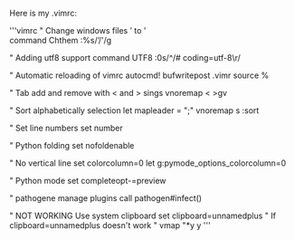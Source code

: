 Here is my .vimrc:

'''vimrc
" Change windows files ’ to '  
command Chthem :%s/’/'/g

" Adding utf8 support
command UTF8 :0s/^/# coding=utf-8\r/ 

" Automatic reloading of vimrc
autocmd! bufwritepost .vimr source %

" Tab add and remove with < and > sings
vnoremap < <gv
vnoremap > >gv

" Sort alphabetically selection
let mapleader = ";"
vnoremap <Leader>s :sort<CR> 

" Set line numbers
set number

" Python folding
set nofoldenable

" No vertical line
set colorcolumn=0
let g:pymode_options_colorcolumn=0

" Python mode
set completeopt-=preview

" pathogene manage plugins
call pathogen#infect()

" NOT WORKING Use system clipboard
set clipboard=unnamedplus
" If clipboard=unnamedplus doesn't work 
" vmap "*y <Leader>y
'''
